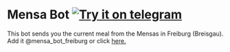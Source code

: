 # Mensa Bot [![Try it on telegram](https://img.shields.io/badge/try%20it-on%20telegram-0088cc.svg)](http://t.me/mensa_bot_freiburg)
This bot sends you the current meal from the Mensas in Freiburg (Breisgau). Add it @mensa_bot_freiburg or click [here.](http://t.me/mensa_bot_freiburg)